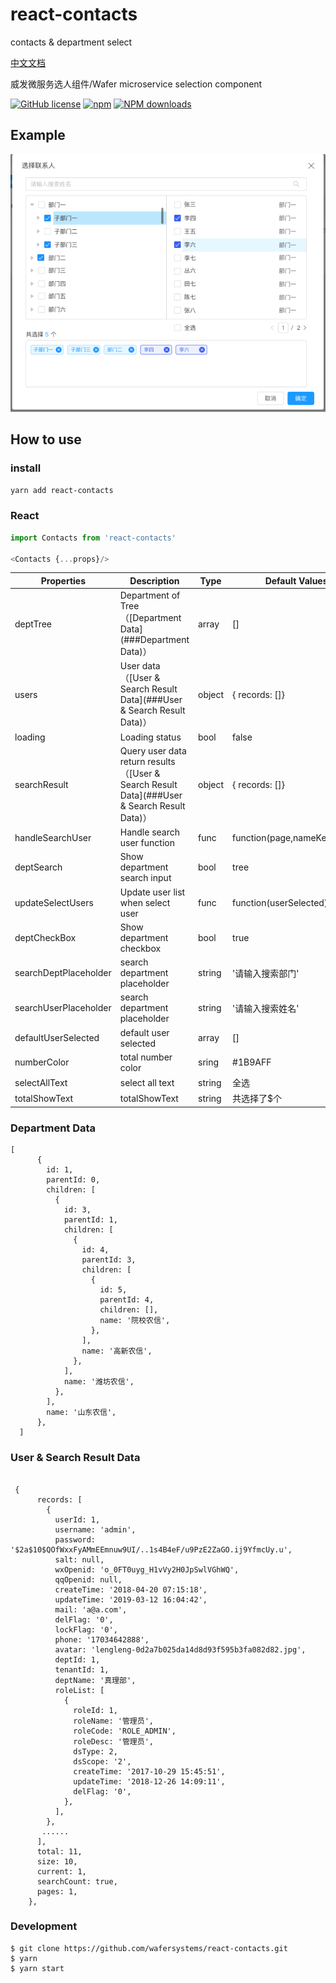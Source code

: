 # react-contacts
contacts  &amp; department select

[中文文档](./README_zh.md)

威发微服务选人组件/Wafer microservice selection component

[![GitHub license](https://img.shields.io/badge/license-MIT-blue.svg)](https://github.com/wafersystems/react-contacts)
[![npm](https://img.shields.io/npm/v/react-contacts.svg)](https://www.npmjs.com/package/react-contacts)
[![NPM downloads](https://img.shields.io/npm/dm/react-contacts.svg)](https://www.npmjs.com/package/react-contacts)

## Example

![Example](./example.png)

## How to use

### install

`yarn add react-contacts`

### React 

```js
import Contacts from 'react-contacts'

<Contacts {...props}/>

```

Properties  | Description | Type | Default Values
------------- | ------------- | --------------| ------------- 
deptTree  | Department of Tree（[Department Data](###Department Data)） | array | []
users  | User data （[User & Search Result Data](###User & Search Result Data)） | object | { records: []}
loading | Loading status | bool | false
searchResult | Query user data return results （[User & Search Result Data](###User & Search Result Data)） | object | { records: []}
handleSearchUser | Handle search user function | func | function(page,nameKey,depId)
deptSearch | Show department search input | bool | tree
updateSelectUsers | Update user list when select user | func | function(userSelected)
deptCheckBox | Show department checkbox | bool | true
searchDeptPlaceholder | search department placeholder | string | '请输入搜索部门'
searchUserPlaceholder | search department placeholder | string | '请输入搜索姓名'
defaultUserSelected   | default user selected | array | [] 
numberColor   | total number color | sring | #1B9AFF 
selectAllText   | select all text | string | 全选 
totalShowText   | totalShowText | string | 共选择了$个 


### Department Data

````
[
      {
        id: 1,
        parentId: 0,
        children: [
          {
            id: 3,
            parentId: 1,
            children: [
              {
                id: 4,
                parentId: 3,
                children: [
                  {
                    id: 5,
                    parentId: 4,
                    children: [],
                    name: '院校农信',
                  },
                ],
                name: '高新农信',
              },
            ],
            name: '潍坊农信',
          },
        ],
        name: '山东农信',
      },
  ]
````

### User & Search Result Data

```

 {
      records: [
        {
          userId: 1,
          username: 'admin',
          password: '$2a$10$QOfWxxFyAMmEEmnuw9UI/..1s4B4eF/u9PzE2ZaGO.ij9YfmcUy.u',
          salt: null,
          wxOpenid: 'o_0FT0uyg_H1vVy2H0JpSwlVGhWQ',
          qqOpenid: null,
          createTime: '2018-04-20 07:15:18',
          updateTime: '2019-03-12 16:04:42',
          mail: 'a@a.com',
          delFlag: '0',
          lockFlag: '0',
          phone: '17034642888',
          avatar: 'lengleng-0d2a7b025da14d8d93f595b3fa082d82.jpg',
          deptId: 1,
          tenantId: 1,
          deptName: '真理部',
          roleList: [
            {
              roleId: 1,
              roleName: '管理员',
              roleCode: 'ROLE_ADMIN',
              roleDesc: '管理员',
              dsType: 2,
              dsScope: '2',
              createTime: '2017-10-29 15:45:51',
              updateTime: '2018-12-26 14:09:11',
              delFlag: '0',
            },
          ],
        },
	   ......
      ],
      total: 11,
      size: 10,
      current: 1,
      searchCount: true,
      pages: 1,
    },

```

### Development

````
$ git clone https://github.com/wafersystems/react-contacts.git
$ yarn
$ yarn start

````
